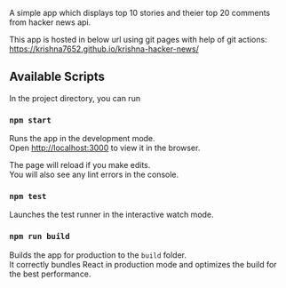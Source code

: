 A simple app which displays top 10 stories and theier top 20 comments from hacker news api.

This app is hosted in below url using git pages with help of git actions: 
https://krishna7652.github.io/krishna-hacker-news/


## Available Scripts

In the project directory, you can run

### `npm start`

Runs the app in the development mode.\
Open [http://localhost:3000](http://localhost:3000) to view it in the browser.

The page will reload if you make edits.\
You will also see any lint errors in the console.

### `npm test`

Launches the test runner in the interactive watch mode.

### `npm run build`

Builds the app for production to the `build` folder.\
It correctly bundles React in production mode and optimizes the build for the best performance.

